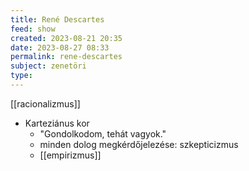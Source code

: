 ```yaml
---
title: René Descartes
feed: show
created: 2023-08-21 20:35
date: 2023-08-27 08:33
permalink: rene-descartes
subject: zenetöri
type: 
---
```


[[racionalizmus]]

* Karteziánus kor
	* "Gondolkodom, tehát vagyok."
	* minden dolog megkérdőjelezése: szkepticizmus
	* [[empirizmus]]